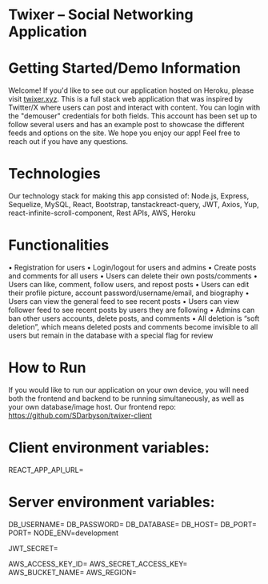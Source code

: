 # Twixer – Social Networking Application

# Getting Started/Demo Information

Welcome! If you'd like to see out our application hosted on Heroku, please visit [twixer.xyz](https://twixer-client-7fc12e0d4cd5.herokuapp.com/). This is a full stack web application that was inspired by Twitter/X where users can post and interact with content. 
You can login with the "demouser" credentials for both fields. This account has been set up to follow several users and has an example post to showcase the different feeds and options on the site.
We hope you enjoy our app! Feel free to reach out if you have any questions.

# Technologies
Our technology stack for making this app consisted of: Node.js, Express, Sequelize, MySQL, React, Bootstrap, tanstackreact-query, JWT, Axios, Yup, react-infinite-scroll-component, Rest APIs, AWS, Heroku

# Functionalities
•	Registration for users
•	Login/logout for users and admins
•	Create posts and comments for all users
•	Users can delete their own posts/comments
•	Users can like, comment, follow users, and repost posts
•	Users can edit their profile picture, account password/username/email, and biography
•	Users can view the general feed to see recent posts
•	Users can view follower feed to see recent posts by users they are following
•	Admins can ban other users accounts, delete posts, and comments
•	All deletion is “soft deletion”, which means deleted posts and comments become invisible to all users but remain in the database with a special flag for review

# How to Run
If you would like to run our application on your own device, you will need both the frontend and backend to be running simultaneously, as well as your own database/image host. Our frontend repo: https://github.com/SDarbyson/twixer-client
# Client environment variables:
REACT_APP_API_URL=

# Server environment variables:
DB_USERNAME=
DB_PASSWORD=
DB_DATABASE=
DB_HOST=
DB_PORT=
PORT=
NODE_ENV=development

JWT_SECRET=

AWS_ACCESS_KEY_ID=
AWS_SECRET_ACCESS_KEY=
AWS_BUCKET_NAME=
AWS_REGION=
